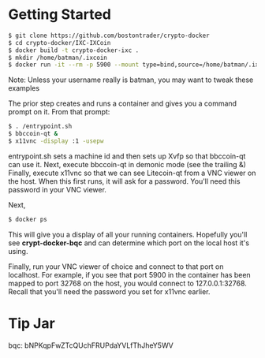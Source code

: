 # Getting Started
```sh
$ git clone https://github.com/bostontrader/crypto-docker
$ cd crypto-docker/IXC-IXCoin
$ docker build -t crypto-docker-ixc . 
$ mkdir /home/batman/.ixcoin
$ docker run -it --rm -p 5900 --mount type=bind,source=/home/batman/.ixcoin,destination=/root/.ixcoin crypto-docker-ixc

```
Note: Unless your username really is batman, you may want to tweak these examples

The prior step creates and runs a container and gives you a command prompt on it.  From that prompt:

```sh
$ . /entrypoint.sh
$ bbccoin-qt &
$ x11vnc -display :1 -usepw
```
entrypoint.sh sets a machine id and then sets up Xvfp so that bbccoin-qt can use it.
Next, execute bbccoin-qt in demonic mode (see the trailing &)
Finally, execute x11vnc so that we can see Litecoin-qt from a VNC viewer on the host.  When this first runs, it will ask for a password.  You'll need this password in your VNC viewer.

Next, 
```sh
$ docker ps
```
This will give you a display of all your running containers.  Hopefully you'll see **crypt-docker-bqc** and can determine which port on the local host it's using.

Finally, run your VNC viewer of choice and connect to that port on localhost.  For example, if you see that port 5900 in the container has been mapped to port 32768 on the host, you would connect to 127.0.0.1:32768.  Recall that you'll need the password you set for x11vnc earlier.

# Tip Jar
bqc: bNPKqpFwZTcQUchFRUPdaYVLfThJheY5WV


